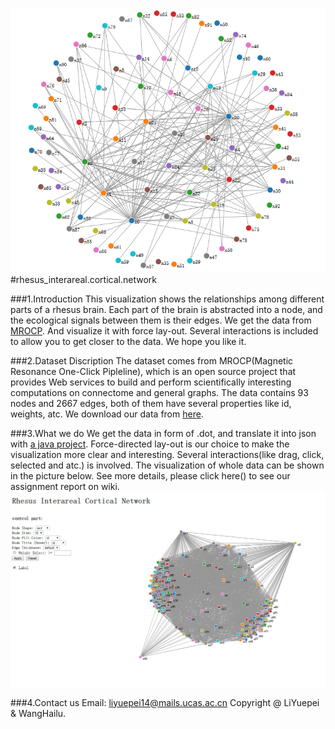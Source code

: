 ![alt text](./screenshot/image_6_LiYuepei_WangHailu_A2.png)
#rhesus_interareal.cortical.network

###1.Introduction
This visualization shows the relationships among different parts of a rhesus brain. Each part of the brain is abstracted into a node, and the ecological signals between them is their edges. We get the data from [MROCP](http://mrbrain.cs.jhu.edu/graph-services/download/). And visualize it with force lay-out. Several interactions is included to allow you to get closer to the data. We hope you like it.

###2.Dataset Discription
The dataset comes from MROCP(Magnetic Resonance One-Click Pipleline), which is an open source project that provides Web services to build and perform scientifically interesting computations on connectome and general graphs. The data contains 93 nodes and 2667 edges, both of them have several properties like id, weights, atc.  We download our data from [here](http://mrbrain.cs.jhu.edu/graph-services/download/). 

###3.What we do
We get the data in form of .dot, and translate it into json with [a java project](https://github.com/vis2014/Assignment2/tree/LiYuepei_WangHailu_A2/src). Force-directed lay-out is our choice to make the visualization more clear and interesting. Several interactions(like drag, click, selected and atc.) is involved. The visualization of whole data can be shown in the picture below. See more details, please click here() to see our assignment report on wiki.
![alt text](./screenshot/image_2_LiYuepei_WangHailu_A2.png)

###4.Contact us
Email: liyuepei14@mails.ucas.ac.cn
Copyright @ LiYuepei & WangHailu.
